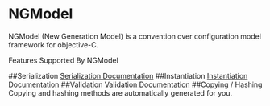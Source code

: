 NGModel
=======
NGModel (New Generation Model) is a convention over configuration model framework for objective-C.

Features Supported By NGModel

##Serialization
[Serialization Documentation](https://github.com/tspop/NGModel/blob/master/Serialization.md)
##Instantiation
[Instantiation Documentation](https://github.com/tspop/NGModel/blob/master/Instantiation.md)
##Validation
[Validation Documentation](https://github.com/tspop/NGModel/blob/master/Validation.md)
##Copying / Hashing
Copying and hashing methods are automatically generated for you.

